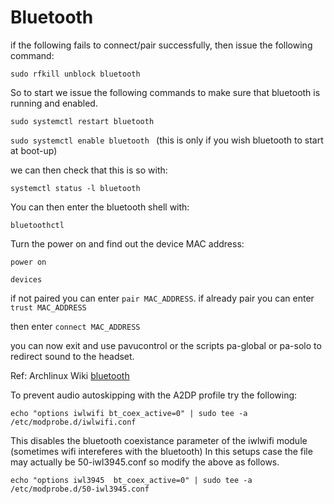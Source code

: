 # Bluetooth #

if the following fails to connect/pair successfully, then issue the following command:

`sudo rfkill unblock bluetooth`

So to start we issue the following commands to make sure that bluetooth is running and enabled.

`sudo systemctl restart bluetooth`

 `sudo systemctl enable bluetooth ` (this is only if you wish bluetooth to start at boot-up)

we can then check that this is so with: 

`systemctl status -l bluetooth`

You can then enter the bluetooth shell with:

`bluetoothctl`

Turn the power on and find out the device MAC address:

`power on`

`devices`

if not paired you can enter `pair MAC_ADDRESS`. if already pair you can enter `trust MAC_ADDRESS`

then enter `connect MAC_ADDRESS`


you can now exit and use pavucontrol or the scripts pa-global or pa-solo to redirect sound to the headset.

Ref: Archlinux Wiki [bluetooth](https://wiki.archlinux.org/index.php/bluetooth)


To prevent audio autoskipping with the A2DP profile try the following:

`echo "options iwlwifi bt_coex_active=0" | sudo tee -a /etc/modprobe.d/iwlwifi.conf`

This disables the bluetooth coexistance parameter of the iwlwifi module (sometimes wifi intereferes with the bluetooth)
In this setups case the file may actually be 50-iwl3945.conf so modify the above as follows.

`echo "options iwl3945  bt_coex_active=0" | sudo tee -a /etc/modprobe.d/50-iwl3945.conf`


